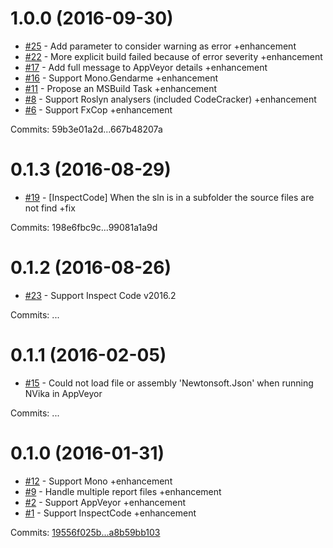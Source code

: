 # 1.0.0 (2016-09-30)

 - [#25](https://github.com/laedit/vika/issues/25) - Add parameter to consider warning as error +enhancement
 - [#22](https://github.com/laedit/vika/issues/22) - More explicit build failed because of error severity +enhancement
 - [#17](https://github.com/laedit/vika/issues/17) - Add full message to AppVeyor details +enhancement
 - [#16](https://github.com/laedit/vika/issues/16) - Support Mono.Gendarme +enhancement
 - [#11](https://github.com/laedit/vika/issues/11) - Propose an MSBuild Task +enhancement
 - [#8](https://github.com/laedit/vika/issues/8) - Support Roslyn analysers (included CodeCracker) +enhancement
 - [#6](https://github.com/laedit/vika/issues/6) - Support FxCop +enhancement

Commits: 59b3e01a2d...667b48207a


# 0.1.3 (2016-08-29)

 - [#19](https://github.com/laedit/vika/issues/19) - [InspectCode] When the sln is in a subfolder the source files are not find +fix

Commits: 198e6fbc9c...99081a1a9d


# 0.1.2 (2016-08-26)

- [#23](https://github.com/laedit/vika/issues/23) - Support Inspect Code v2016.2

Commits: ...


# 0.1.1 (2016-02-05)

 - [#15](https://github.com/laedit/vika/issues/15) - Could not load file or assembly 'Newtonsoft.Json' when running NVika in AppVeyor

Commits: ...


# 0.1.0 (2016-01-31)

 - [#12](https://github.com/laedit/vika/issues/12) - Support Mono +enhancement
 - [#9](https://github.com/laedit/vika/issues/9) - Handle multiple report files +enhancement
 - [#2](https://github.com/laedit/vika/issues/2) - Support AppVeyor +enhancement
 - [#1](https://github.com/laedit/vika/issues/1) - Support InspectCode +enhancement

Commits: [19556f025b...a8b59bb103](https://github.com/laedit/vika/compare/19556f025b...a8b59bb103)
